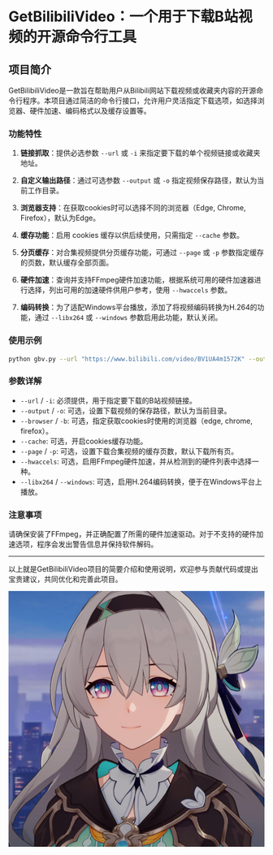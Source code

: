 # GetBilibiliVideo：一个用于下载B站视频的开源命令行工具

## 项目简介

GetBilibiliVideo是一款旨在帮助用户从Bilibili网站下载视频或收藏夹内容的开源命令行程序。本项目通过简洁的命令行接口，允许用户灵活指定下载选项，如选择浏览器、硬件加速、编码格式以及缓存设置等。

### 功能特性

1. **链接抓取**：提供必选参数 `--url` 或 `-i` 来指定要下载的单个视频链接或收藏夹地址。

2. **自定义输出路径**：通过可选参数 `--output` 或 `-o` 指定视频保存路径，默认为当前工作目录。

3. **浏览器支持**：在获取cookies时可以选择不同的浏览器（Edge, Chrome, Firefox），默认为Edge。

4. **缓存功能**：启用 cookies 缓存以供后续使用，只需指定 `--cache` 参数。

5. **分页缓存**：对合集视频提供分页缓存功能，可通过 `--page` 或 `-p` 参数指定缓存的页数，默认缓存全部页面。

6. **硬件加速**：查询并支持FFmpeg硬件加速功能，根据系统可用的硬件加速器进行选择，列出可用的加速硬件供用户参考，使用 `--hwaccels` 参数。

7. **编码转换**：为了适配Windows平台播放，添加了将视频编码转换为H.264的功能，通过 `--libx264` 或 `--windows` 参数启用此功能，默认关闭。

### 使用示例

```bash
python gbv.py --url "https://www.bilibili.com/video/BV1UA4m1572K" --output "D:/Videos" --browser chrome --cache --page 2 --hwaccels vaapi --libx264
```

### 参数详解

- `--url` / `-i`: 必须提供，用于指定要下载的B站视频链接。
- `--output` / `-o`: 可选，设置下载视频的保存路径，默认为当前目录。
- `--browser` / `-b`: 可选，指定获取cookies时使用的浏览器（edge, chrome, firefox）。
- `--cache`: 可选，开启cookies缓存功能。
- `--page` / `-p`: 可选，设置下载合集视频的缓存页数，默认下载所有页。
- `--hwaccels`: 可选，启用FFmpeg硬件加速，并从检测到的硬件列表中选择一种。
- `--libx264` / `--windows`: 可选，启用H.264编码转换，便于在Windows平台上播放。

### 注意事项

请确保安装了FFmpeg，并正确配置了所需的硬件加速驱动。对于不支持的硬件加速选项，程序会发出警告信息并保持软件解码。

---

以上就是GetBilibiliVideo项目的简要介绍和使用说明，欢迎参与贡献代码或提出宝贵建议，共同优化和完善此项目。

![firefly](images/firefly.jpg)
